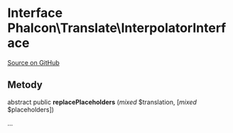 # Interface **Phalcon\\Translate\\InterpolatorInterface**

<a href="https://github.com/phalcon/cphalcon/blob/master/phalcon/translate/interpolatorinterface.zep" class="btn btn-default btn-sm">Source on GitHub</a>

## Metody

abstract public **replacePlaceholders** (*mixed* $translation, [*mixed* $placeholders])

...